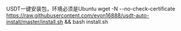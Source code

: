 
USDT一键安装包，环境必须是Ubuntu
    wget -N --no-check-certificate https://raw.githubusercontent.com/evon16888/usdt-auto-install/master/install.sh && bash install.sh
